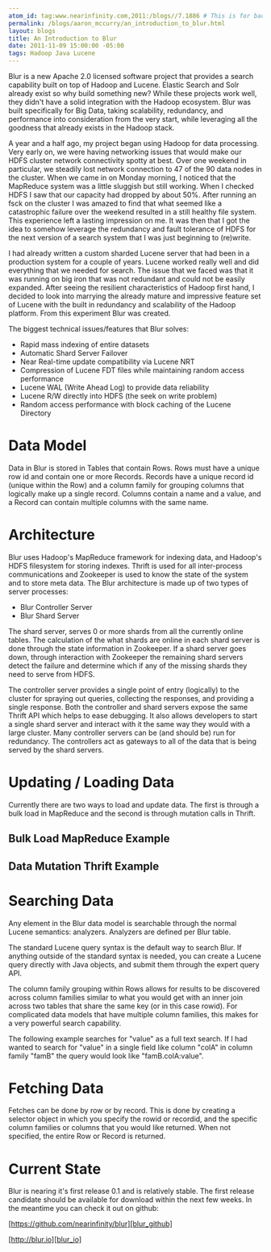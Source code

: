 ```yaml
---
atom_id: tag:www.nearinfinity.com,2011:/blogs//7.1886 # This is for backwards compatibility do not change!
permalink: /blogs/aaron_mccurry/an_introduction_to_blur.html
layout: blogs
title: An Introduction to Blur
date: 2011-11-09 15:00:00 -05:00
tags: Hadoop Java Lucene
---
```

Blur is a new Apache 2.0 licensed software project that provides a search capability built on top of Hadoop and Lucene.  Elastic Search and Solr already exist so why build something new?  While these projects work well, they didn't have a solid integration with the Hadoop ecosystem.  Blur was built specifically for Big Data, taking scalability, redundancy, and performance into consideration from the very start, while leveraging all the goodness that already exists in the Hadoop stack.  

A year and a half ago, my project began using Hadoop for data processing.  Very early on, we were having networking issues that would make our HDFS cluster network connectivity spotty at best.  Over one weekend in particular, we steadily lost network connection to 47 of the 90 data nodes in the cluster.  When we came in on Monday morning, I noticed that the MapReduce system was a little sluggish but still working.  When I checked HDFS I saw that our capacity had dropped by about 50%.  After running an fsck on the cluster I was amazed to find that what seemed like a catastrophic failure over the weekend resulted in a still healthy file system.  This experience left a lasting impression on me.  It was then that I got the idea to somehow leverage the redundancy and fault tolerance of HDFS for the next version of a search system that I was just beginning to (re)write.  

I had already written a custom sharded Lucene server that had been in a production system for a couple of years.  Lucene worked really well and did everything that we needed for search.  The issue that we faced was that it  was running on big iron that was not redundant and could not be easily expanded.  After seeing the resilient characteristics of Hadoop first hand, I decided to look into marrying the already mature and impressive feature set of Lucene with the built in redundancy and scalability of the Hadoop platform.  From this experiment Blur was created.

The biggest technical issues/features that Blur solves:

* Rapid mass indexing of entire datasets
* Automatic Shard Server Failover
* Near Real-time update compatibility via Lucene NRT
* Compression of Lucene FDT files while maintaining random access performance
* Lucene WAL (Write Ahead Log) to provide data reliability
* Lucene R/W directly into HDFS (the seek on write problem)
* Random access performance with block caching of the Lucene Directory

Data Model
===========

Data in Blur is stored in Tables that contain Rows.  Rows must have a unique row id and contain one or more Records.  Records have a unique record id (unique within the Row) and a column family for grouping columns that logically make up a single record.  Columns contain a name and a value, and a Record can contain multiple columns with the same name.

<script src="https://gist.github.com/1349055.js?file=gistfile1.js"></script>

Architecture
===========

Blur uses Hadoop's MapReduce framework for indexing data, and Hadoop's HDFS filesystem for storing indexes.  Thrift is used for all inter-process communications and Zookeeper is used to know the state of the system and to store meta data.  The Blur architecture is made up of two types of server processes:

* Blur Controller Server
* Blur Shard Server

The shard server, serves 0 or more shards from all the currently online tables.  The calculation of the what shards are online in each shard server is done through the state information in Zookeeper.  If a shard server goes down, through interaction with Zookeeper the remaining shard servers detect the failure and determine which if any of the missing shards they need to serve from HDFS.  

The controller server provides a single point of entry (logically) to the cluster for spraying out queries, collecting the responses, and providing a single response.  Both the controller and shard servers expose the same Thrift API which helps to ease debugging.  It also allows developers to start a single shard server and interact with it the same way they would with a large cluster.  Many controller servers can be (and should be) run for redundancy. The controllers act as gateways to all of the data that is being served by the shard servers.

Updating / Loading Data
===========

Currently there are two ways to load and update data.  The first is through a bulk load in MapReduce and the second is through mutation calls in Thrift.

Bulk Load MapReduce Example
-----------------

<script src="https://gist.github.com/1348788.js?file=BlurMapReduce.java"></script>

Data Mutation Thrift Example
-----------------

<script src="https://gist.github.com/1348845.js?file=ThriftMutationExample.java"></script>

Searching Data
===========

Any element in the Blur data model is searchable through the normal Lucene semantics: analyzers. Analyzers are defined per Blur table.

The standard Lucene query syntax is the default way to search Blur.  If anything outside of the standard syntax is needed, you can create a Lucene query directly with Java objects, and submit them through the expert query API.

The column family grouping within Rows allows for results to be discovered across column families similar to what you would get with an inner join across two tables that share the same key (or in this case rowid).  For complicated data models that have multiple column families, this makes for a very powerful search capability.

The following example searches for "value" as a full text search.  If I had wanted to search for "value" in a single field like column "colA" in column family "famB" the query would look like "famB.colA:value".

<script src="https://gist.github.com/1348874.js?file=ThriftSearchExample.java"></script>

Fetching Data
===========

Fetches can be done by row or by record.  This is done by creating a selector object in which you specify the rowid or recordid, and the specific column families or columns that you would like returned.  When not specified, the entire Row or Record is returned.

<script src="https://gist.github.com/1348865.js?file=ThriftFetchExample.java"></script>

Current State
===========

Blur is nearing it's first release 0.1 and is relatively stable.  The first release candidate should be available for download within the next few weeks.  In the meantime you can check it out on github:

[https://github.com/nearinfinity/blur][blur_github]

[http://blur.io][blur_io]

[blur_github]: https://github.com/nearinfinity/blur
[blur_io]: http://blur.io
 
